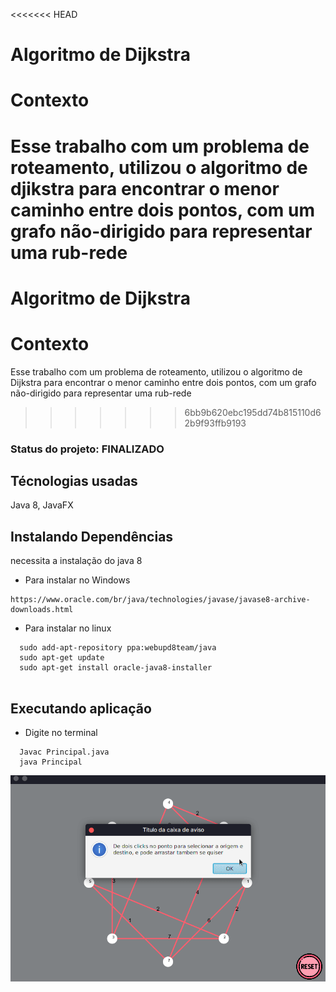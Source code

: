 
<<<<<<< HEAD
# Algoritmo de Dijkstra

# Contexto

Esse trabalho com um problema de roteamento, utilizou o algoritmo de djikstra para encontrar o menor caminho entre dois pontos, com um grafo não-dirigido para representar uma rub-rede
=======
# Algoritmo de Dijkstra

# Contexto

Esse trabalho com um problema de roteamento, utilizou o algoritmo de Dijkstra para encontrar o menor caminho entre dois pontos, com um grafo não-dirigido para representar uma rub-rede
>>>>>>> 6bb9b620ebc195dd74b815110d62b9f93ffb9193

### Status do projeto: FINALIZADO

## Técnologias usadas

Java 8, JavaFX

## Instalando Dependências

necessita a instalação do java 8

* Para instalar no Windows
```
https://www.oracle.com/br/java/technologies/javase/javase8-archive-downloads.html
  ```
* Para instalar no linux
```
  sudo add-apt-repository ppa:webupd8team/java
  sudo apt-get update
  sudo apt-get install oracle-java8-installer
  
  ```
## Executando aplicação

* Digite no terminal
```
  Javac Principal.java
  java Principal
```
![produtor](simulation.gif)


